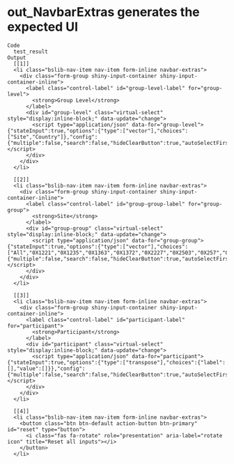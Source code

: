 # out_NavbarExtras generates the expected UI

    Code
      test_result
    Output
      [[1]]
      <li class="bslib-nav-item nav-item form-inline navbar-extras">
        <div class="form-group shiny-input-container shiny-input-container-inline">
          <label class="control-label" id="group-level-label" for="group-level">
            <strong>Group Level</strong>
          </label>
          <div id="group-level" class="virtual-select" style="display:inline-block;" data-update="change">
            <script type="application/json" data-for="group-level">{"stateInput":true,"options":{"type":["vector"],"choices":["Site","Country"]},"config":{"multiple":false,"search":false,"hideClearButton":true,"autoSelectFirstOption":true,"showSelectedOptionsFirst":false,"showValueAsTags":false,"optionsCount":10,"noOfDisplayValues":50,"allowNewOption":false,"disableSelectAll":true,"disableOptionGroupCheckbox":true,"disabled":false}}</script>
          </div>
        </div>
      </li>
      
      [[2]]
      <li class="bslib-nav-item nav-item form-inline navbar-extras">
        <div class="form-group shiny-input-container shiny-input-container-inline">
          <label class="control-label" id="group-group-label" for="group-group">
            <strong>Site</strong>
          </label>
          <div id="group-group" class="virtual-select" style="display:inline-block;" data-update="change">
            <script type="application/json" data-for="group-group">{"stateInput":true,"options":{"type":["vector"],"choices":["All","0X1221","0X1235","0X1363","0X1372","0X2227","0X2503","0X257","0X2635","0X2686","0X2775","0X2788","0X3108","0X3213","0X3346","0X3474","0X3581","0X3712","0X3744","0X3777","0X3892","0X4178","0X4579","0X4769","0X4783","0X5226","0X5239","0X5495","0X5766","0X5841","0X610","0X6112","0X6192","0X6698","0X703","0X7258","0X730","0X7394","0X7427","0X771","0X7798","0X7994","0X8088","0X8186","0X8352","0X8458","0X8469","0X8881","0X902","0X9194","0X9640"]},"config":{"multiple":false,"search":false,"hideClearButton":true,"autoSelectFirstOption":true,"showSelectedOptionsFirst":false,"showValueAsTags":false,"optionsCount":10,"noOfDisplayValues":50,"allowNewOption":false,"disableSelectAll":true,"disableOptionGroupCheckbox":true,"disabled":false}}</script>
          </div>
        </div>
      </li>
      
      [[3]]
      <li class="bslib-nav-item nav-item form-inline navbar-extras">
        <div class="form-group shiny-input-container shiny-input-container-inline">
          <label class="control-label" id="participant-label" for="participant">
            <strong>Participant</strong>
          </label>
          <div id="participant" class="virtual-select" style="display:inline-block;" data-update="change">
            <script type="application/json" data-for="participant">{"stateInput":true,"options":{"type":["transpose"],"choices":{"label":[],"value":[]}},"config":{"multiple":false,"search":false,"hideClearButton":true,"autoSelectFirstOption":true,"showSelectedOptionsFirst":false,"showValueAsTags":false,"optionsCount":10,"noOfDisplayValues":50,"allowNewOption":false,"disableSelectAll":true,"disableOptionGroupCheckbox":true,"disabled":false}}</script>
          </div>
        </div>
      </li>
      
      [[4]]
      <li class="bslib-nav-item nav-item form-inline navbar-extras">
        <button class="btn btn-default action-button btn-primary" id="reset" type="button">
          <i class="fas fa-rotate" role="presentation" aria-label="rotate icon" title="Reset all inputs"></i>
        </button>
      </li>
      

